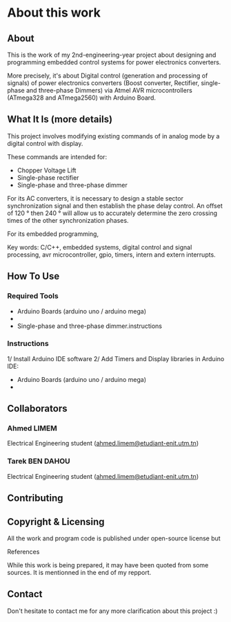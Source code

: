 # About this work

## About
This is the work of my 2nd-engineering-year project about designing and programming embedded control systems for power electronics converters. 

More precisely, it's about Digital control (generation and processing of signals) of power electronics converters (Boost converter, Rectifier, single-phase and three-phase Dimmers) via Atmel AVR microcontrollers (ATmega328 and ATmega2560) with Arduino Board.

## What It Is (more details)

This project involves modifying existing commands of  in analog mode by a digital control with display. 

These commands are intended for:
- Chopper Voltage Lift
- Single-phase rectifier
- Single-phase and three-phase dimmer

For its AC converters, it is necessary to design a stable sector synchronization signal and then establish the phase delay control.
An offset of 120 ° then 240 ° will allow us to accurately determine the zero crossing times of the other synchronization phases.

For its embedded programming, 

Key words: C/C++, embedded systems, digital control and signal processing, avr microcontroller, gpio, timers, intern and extern interrupts.

## How To Use

### Required Tools
- Arduino Boards (arduino uno / arduino mega)
- 
- Single-phase and three-phase dimmer.instructions

### Instructions

1/ Install Arduino IDE software
2/ Add Timers and Display libraries in Arduino IDE:
- Arduino Boards (arduino uno / arduino mega)
- 

## Collaborators

### Ahmed LIMEM 
Electrical Engineering student (ahmed.limem@etudiant-enit.utm.tn)
### Tarek BEN DAHOU
Electrical Engineering student (ahmed.limem@etudiant-enit.utm.tn)

## Contributing

## Copyright & Licensing
All the work and program code is published under open-source license but 

References

While this work is being prepared, it may have been quoted from some sources. It is mentionned in the end of my repport.

## Contact
Don't hesitate to contact me for any more clarification about this project :)
